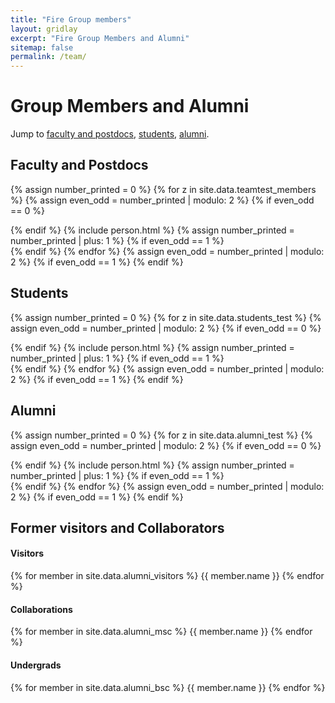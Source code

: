 ```yaml
---
title: "Fire Group members"
layout: gridlay
excerpt: "Fire Group Members and Alumni"
sitemap: false
permalink: /team/
---
```

# Group Members and Alumni


Jump to [faculty and postdocs](#faculty-and-postdocs), [students](#students), [alumni](#alumni).

## Faculty and Postdocs

{% assign number_printed = 0 %}
{% for z in site.data.teamtest_members %}
{% assign even_odd = number_printed | modulo: 2 %}
{% if even_odd == 0 %}
<div class="row">
{% endif %}
{% include person.html %}
{% assign number_printed = number_printed | plus: 1 %}
{% if even_odd == 1 %}
</div>
{% endif %}
{% endfor %}
{% assign even_odd = number_printed | modulo: 2 %}
{% if even_odd == 1 %}
</div>
{% endif %}



## Students

{% assign number_printed = 0 %}
{% for z in site.data.students_test %}
{% assign even_odd = number_printed | modulo: 2 %}
{% if even_odd == 0 %}
<div class="row">
{% endif %}
{% include person.html %}
{% assign number_printed = number_printed | plus: 1 %}
{% if even_odd == 1 %}
</div>
{% endif %}
{% endfor %}
{% assign even_odd = number_printed | modulo: 2 %}
{% if even_odd == 1 %}
</div>
{% endif %}



## Alumni

{% assign number_printed = 0 %}
{% for z in site.data.alumni_test %}
{% assign even_odd = number_printed | modulo: 2 %}
{% if even_odd == 0 %}
<div class="row">
{% endif %}
{% include person.html %}
{% assign number_printed = number_printed | plus: 1 %}
{% if even_odd == 1 %}
</div>
{% endif %}
{% endfor %}
{% assign even_odd = number_printed | modulo: 2 %}
{% if even_odd == 1 %}
</div>
{% endif %}


## Former visitors and Collaborators


<div class="row">

<div class="col-sm-4 clearfix">
<h4>Visitors</h4>
{% for member in site.data.alumni_visitors %}
{{ member.name }}
{% endfor %}
</div>

<div class="col-sm-4 clearfix">
<h4>Collaborations</h4>
{% for member in site.data.alumni_msc %}
{{ member.name }}
{% endfor %}
</div>

<div class="col-sm-4 clearfix">
<h4>Undergrads</h4>
{% for member in site.data.alumni_bsc %}
{{ member.name }}
{% endfor %}
</div>

</div>


